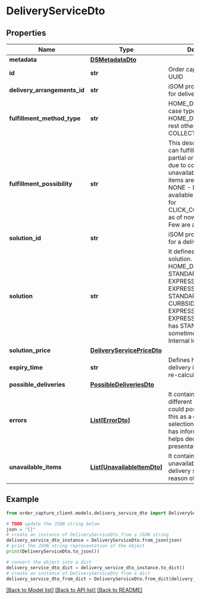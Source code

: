 # DeliveryServiceDto


## Properties

Name | Type | Description | Notes
------------ | ------------- | ------------- | -------------
**metadata** | [**DSMetadataDto**](DSMetadataDto.md) |  | [optional] 
**id** | **str** | Order capture generated UUID | [optional] 
**delivery_arrangements_id** | **str** | iSOM provided identifier for delivery arrangement | [optional] 
**fulfillment_method_type** | **str** | HOME_DELIVERY only in case type is HOME_DELIVERY and rest others if type is COLLECT | [optional] 
**fulfillment_possibility** | **str** | This describes whether it can fulfill complete cart, partial or cannot fulfill due to complete unavailability. FULL - All items are available, NONE - No items are available and this is only for CLICK_COLLECT_STORE as of now, PARTIAL - Few are available | [optional] 
**solution_id** | **str** | iSOM provided identifier for a delivery solution | [optional] 
**solution** | **str** | It defines the delivery solution. HOME_DELIVERY has STANDARD, CURBSIDE, EXPRESS_CURBSIDE, EXPRESS, STANDARD_RD, CURBSIDE_RD, EXPRESS_CURBSIDE_RD, EXPRESS_RD. COLLECT has STANDARD and sometimes LOCKER for Internal lockers | [optional] 
**solution_price** | [**DeliveryServicePriceDto**](DeliveryServicePriceDto.md) |  | [optional] 
**expiry_time** | **str** | Defines how long this delivery is kept without re-calculating with iSOM | [optional] 
**possible_deliveries** | [**PossibleDeliveriesDto**](PossibleDeliveriesDto.md) |  | [optional] 
**errors** | [**List[ErrorDto]**](ErrorDto.md) | It contains a list of different errors that could possibly impact this as a choice of selection. The metadata has information that helps decide the presentation | [optional] 
**unavailable_items** | [**List[UnavailableItemDto]**](UnavailableItemDto.md) | It contains a list of unavailable items for a delivery service with a reason of unavailability | [optional] 

## Example

```python
from order_capture_client.models.delivery_service_dto import DeliveryServiceDto

# TODO update the JSON string below
json = "{}"
# create an instance of DeliveryServiceDto from a JSON string
delivery_service_dto_instance = DeliveryServiceDto.from_json(json)
# print the JSON string representation of the object
print(DeliveryServiceDto.to_json())

# convert the object into a dict
delivery_service_dto_dict = delivery_service_dto_instance.to_dict()
# create an instance of DeliveryServiceDto from a dict
delivery_service_dto_from_dict = DeliveryServiceDto.from_dict(delivery_service_dto_dict)
```
[[Back to Model list]](../README.md#documentation-for-models) [[Back to API list]](../README.md#documentation-for-api-endpoints) [[Back to README]](../README.md)


